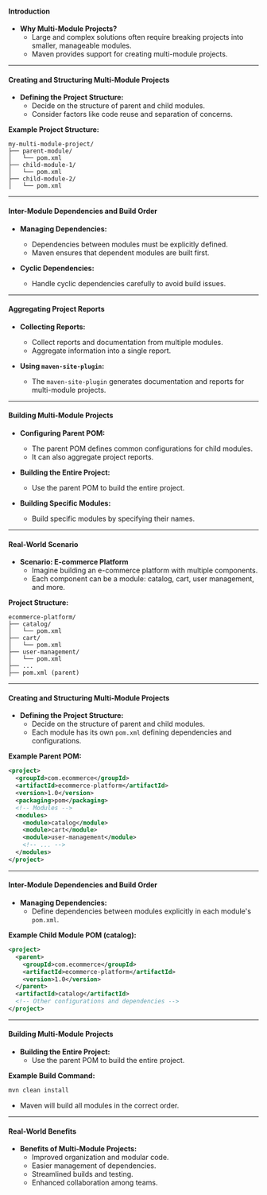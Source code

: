 
#### Introduction

- **Why Multi-Module Projects?**
  - Large and complex solutions often require breaking projects into smaller, manageable modules.
  - Maven provides support for creating multi-module projects.

---

#### Creating and Structuring Multi-Module Projects

- **Defining the Project Structure:**
  - Decide on the structure of parent and child modules.
  - Consider factors like code reuse and separation of concerns.
  
**Example Project Structure:**
```
my-multi-module-project/
├── parent-module/
│   └── pom.xml
├── child-module-1/
│   └── pom.xml
├── child-module-2/
│   └── pom.xml
```

---

#### Inter-Module Dependencies and Build Order

- **Managing Dependencies:**
  - Dependencies between modules must be explicitly defined.
  - Maven ensures that dependent modules are built first.

- **Cyclic Dependencies:**
  - Handle cyclic dependencies carefully to avoid build issues.

---

#### Aggregating Project Reports

- **Collecting Reports:**
  - Collect reports and documentation from multiple modules.
  - Aggregate information into a single report.

- **Using `maven-site-plugin`:**
  - The `maven-site-plugin` generates documentation and reports for multi-module projects.

---

#### Building Multi-Module Projects

- **Configuring Parent POM:**
  - The parent POM defines common configurations for child modules.
  - It can also aggregate project reports.

- **Building the Entire Project:**
  - Use the parent POM to build the entire project.

- **Building Specific Modules:**
  - Build specific modules by specifying their names.

---

#### Real-World Scenario

- **Scenario: E-commerce Platform**
  - Imagine building an e-commerce platform with multiple components.
  - Each component can be a module: catalog, cart, user management, and more.

**Project Structure:**
```
ecommerce-platform/
├── catalog/
│   └── pom.xml
├── cart/
│   └── pom.xml
├── user-management/
│   └── pom.xml
├── ...
├── pom.xml (parent)
```

---

#### Creating and Structuring Multi-Module Projects

- **Defining the Project Structure:**
  - Decide on the structure of parent and child modules.
  - Each module has its own `pom.xml` defining dependencies and configurations.

**Example Parent POM:**
```xml
<project>
  <groupId>com.ecommerce</groupId>
  <artifactId>ecommerce-platform</artifactId>
  <version>1.0</version>
  <packaging>pom</packaging>
  <!-- Modules -->
  <modules>
    <module>catalog</module>
    <module>cart</module>
    <module>user-management</module>
    <!-- ... -->
  </modules>
</project>
```

---

#### Inter-Module Dependencies and Build Order

- **Managing Dependencies:**
  - Define dependencies between modules explicitly in each module's `pom.xml`.

**Example Child Module POM (catalog):**
```xml
<project>
  <parent>
    <groupId>com.ecommerce</groupId>
    <artifactId>ecommerce-platform</artifactId>
    <version>1.0</version>
  </parent>
  <artifactId>catalog</artifactId>
  <!-- Other configurations and dependencies -->
</project>
```

---

#### Building Multi-Module Projects

- **Building the Entire Project:**
  - Use the parent POM to build the entire project.

**Example Build Command:**
```bash
mvn clean install
```

- Maven will build all modules in the correct order.

---

#### Real-World Benefits

- **Benefits of Multi-Module Projects:**
  - Improved organization and modular code.
  - Easier management of dependencies.
  - Streamlined builds and testing.
  - Enhanced collaboration among teams.

